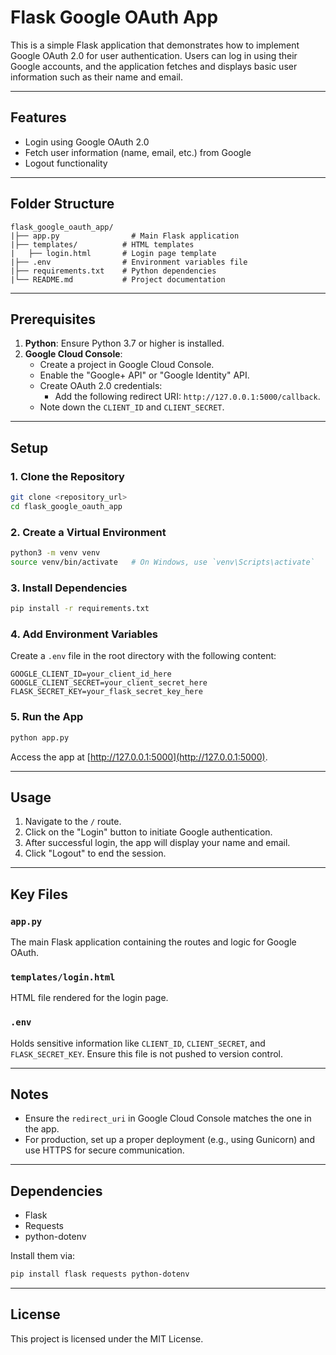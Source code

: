 # Flask Google OAuth App

This is a simple Flask application that demonstrates how to implement Google OAuth 2.0 for user authentication. Users can log in using their Google accounts, and the application fetches and displays basic user information such as their name and email.

---

## Features
- Login using Google OAuth 2.0
- Fetch user information (name, email, etc.) from Google
- Logout functionality

---

## Folder Structure
```
flask_google_oauth_app/
|├── app.py                # Main Flask application
|├── templates/          # HTML templates
|   ├── login.html       # Login page template
|├── .env                # Environment variables file
|├── requirements.txt    # Python dependencies
|└── README.md           # Project documentation
```

---

## Prerequisites
1. **Python**: Ensure Python 3.7 or higher is installed.
2. **Google Cloud Console**:
   - Create a project in Google Cloud Console.
   - Enable the "Google+ API" or "Google Identity" API.
   - Create OAuth 2.0 credentials:
     - Add the following redirect URI: `http://127.0.0.1:5000/callback`.
   - Note down the `CLIENT_ID` and `CLIENT_SECRET`.

---

## Setup

### 1. Clone the Repository
```bash
git clone <repository_url>
cd flask_google_oauth_app
```

### 2. Create a Virtual Environment
```bash
python3 -m venv venv
source venv/bin/activate   # On Windows, use `venv\Scripts\activate`
```

### 3. Install Dependencies
```bash
pip install -r requirements.txt
```

### 4. Add Environment Variables
Create a `.env` file in the root directory with the following content:
```env
GOOGLE_CLIENT_ID=your_client_id_here
GOOGLE_CLIENT_SECRET=your_client_secret_here
FLASK_SECRET_KEY=your_flask_secret_key_here
```

### 5. Run the App
```bash
python app.py
```
Access the app at [http://127.0.0.1:5000](http://127.0.0.1:5000).

---

## Usage
1. Navigate to the `/` route.
2. Click on the "Login" button to initiate Google authentication.
3. After successful login, the app will display your name and email.
4. Click "Logout" to end the session.

---

## Key Files

### `app.py`
The main Flask application containing the routes and logic for Google OAuth.

### `templates/login.html`
HTML file rendered for the login page.

### `.env`
Holds sensitive information like `CLIENT_ID`, `CLIENT_SECRET`, and `FLASK_SECRET_KEY`. Ensure this file is not pushed to version control.

---

## Notes
- Ensure the `redirect_uri` in Google Cloud Console matches the one in the app.
- For production, set up a proper deployment (e.g., using Gunicorn) and use HTTPS for secure communication.

---

## Dependencies
- Flask
- Requests
- python-dotenv

Install them via:
```bash
pip install flask requests python-dotenv
```

---

## License
This project is licensed under the MIT License.